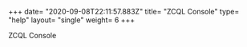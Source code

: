 +++
date= "2020-09-08T22:11:57.883Z"
title= "ZCQL Console"
type= "help"
layout= "single"
weight= 6
+++
 
ZCQL Console